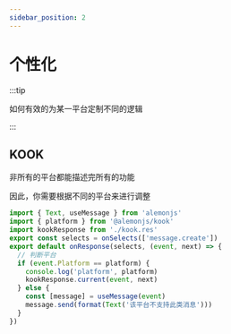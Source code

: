```yaml
---
sidebar_position: 2
---
```


# 个性化

:::tip

如何有效的为某一平台定制不同的逻辑

:::

## KOOK

非所有的平台都能描述完所有的功能

因此，你需要根据不同的平台来进行调整

```ts title="src/response/**/*/res.ts"
import { Text, useMessage } from 'alemonjs'
import { platform } from '@alemonjs/kook'
import kookResponse from './kook.res'
export const selects = onSelects(['message.create'])
export default onResponse(selects, (event, next) => {
  // 判断平台
  if (event.Platform == platform) {
    console.log('platform', platform)
    kookResponse.current(event, next)
  } else {
    const [message] = useMessage(event)
    message.send(format(Text('该平台不支持此类消息')))
  }
})
```
